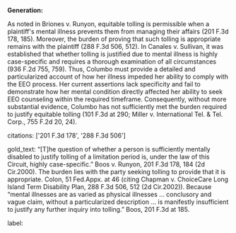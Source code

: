 **Generation:**

As noted in Briones v. Runyon, equitable tolling is permissible when a plaintiff's mental illness prevents them from managing their affairs (201 F.3d 178, 185). Moreover, the burden of proving that such tolling is appropriate remains with the plaintiff (288 F.3d 506, 512). In Canales v. Sullivan, it was established that whether tolling is justified due to mental illness is highly case-specific and requires a thorough examination of all circumstances (936 F.2d 755, 759). Thus, Columbo must provide a detailed and particularized account of how her illness impeded her ability to comply with the EEO process. Her current assertions lack specificity and fail to demonstrate how her mental condition directly affected her ability to seek EEO counseling within the required timeframe. Consequently, without more substantial evidence, Columbo has not sufficiently met the burden required to justify equitable tolling (101 F.3d at 290; Miller v. International Tel. & Tel. Corp., 755 F.2d 20, 24).

citations: ['201 F.3d 178', '288 F.3d 506']

gold_text: “[T]he question of whether a person is sufficiently mentally disabled to justify tolling of a limitation period is, under the law of this Circuit, highly case-specific.” Boos v. Runyon, 201 F.3d 178, 184 (2d Cir.2000). The burden lies with the party seeking tolling to provide that it is appropriate. Colon, 51 Fed.Appx. at 46 (citing Chapman v. ChoiceCare Long Island Term Disability Plan, 288 F.3d 506, 512 (2d Cir.2002)). Because “mental illnesses are as varied as physical illnesses ... conclusory and vague claim, without a particularized description ... is manifestly insufficient to justify any further inquiry into tolling.” Boos, 201 F.3d at 185.

label: 